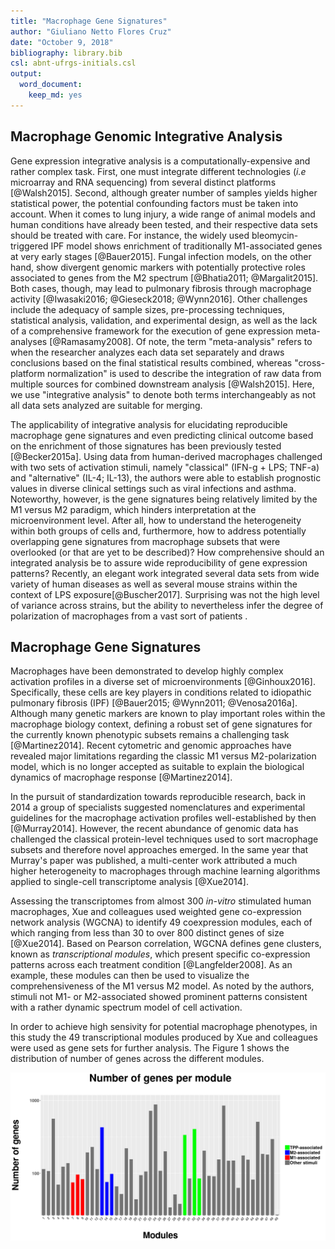```yaml
---
title: "Macrophage Gene Signatures"
author: "Giuliano Netto Flores Cruz"
date: "October 9, 2018"
bibliography: library.bib
csl: abnt-ufrgs-initials.csl
output: 
  word_document: 
    keep_md: yes
---
```






## Macrophage Genomic Integrative Analysis

  Gene expression integrative analysis is a computationally-expensive and rather complex task. First, one must integrate different technologies (_i.e_ microarray and RNA sequencing) from several distinct platforms [@Walsh2015]. Second, although greater number of samples yields higher statistical power, the potential confounding factors must be taken into account. When it comes to lung injury, a wide range of animal models and human conditions have already been tested, and their respective data sets should be treated with care. For instance, the widely used bleomycin-triggered IPF model shows enrichment of traditionally M1-associated genes at very early stages [@Bauer2015]. Fungal infection models, on the other hand, show divergent genomic markers with potentially protective roles associated to genes from the M2 spectrum [@Bhatia2011; @Margalit2015]. Both cases, though, may lead to pulmonary fibrosis through macrophage activity [@Iwasaki2016; @Gieseck2018; @Wynn2016]. Other challenges include the adequacy of sample sizes, pre-processing techniques, statistical analysis, validation, and experimental design, as well as the lack of a comprehensive framework for the execution of gene expression meta-analyses [@Ramasamy2008]. Of note, the term "meta-analysis" refers to when the researcher analyzes each data set separately and draws conclusions based on the final statistical results combined, whereas "cross-platform normalization" is used to describe the integration of raw data from multiple sources for combined downstream analysis [@Walsh2015]. Here, we use "integrative analysis" to denote both terms interchangeably as not all data sets analyzed are suitable for merging.
  
  The applicability of integrative analysis for elucidating reproducible macrophage gene signatures and even predicting clinical outcome based on the enrichment of those signatures has been previously tested [@Becker2015a]. Using data from human-derived macrophages challenged with two sets of activation stimuli, namely "classical" (IFN-g + LPS; TNF-a) and "alternative" (IL-4; IL-13), the authors were able to establish prognostic values in diverse clinical settings such as viral infections and asthma. Noteworthy, however, is the gene signatures being relatively limited by the M1 versus M2 paradigm, which hinders interpretation at the microenvironment level. After all, how to understand the heterogeneity within both groups of cells and, furthermore, how to address potentially overlapping gene signatures from macrophage subsets that were overlooked (or that are yet to be described)? How comprehensive should an integrated analysis be to assure wide reproducibility of gene expression patterns?
  Recently, an elegant work integrated several data sets from wide variety of human diseases as well as several mouse strains within the context of LPS exposure[@Buscher2017]. Surprising was not the high level of variance across strains, but the ability to nevertheless infer the degree of polarization of macrophages from a vast sort of patients .
  
  
  
  


## Macrophage Gene Signatures

  Macrophages have been demonstrated to develop highly complex activation profiles in a diverse set of microenvironments [@Ginhoux2016]. Specifically, these cells are key players in conditions related to idiopathic pulmonary fibrosis (IPF) [@Bauer2015; @Wynn2011; @Venosa2016a]. Although many genetic markers are known to play important roles within the macrophage biology context, defining a robust set of gene signatures for the currently known phenotypic subsets remains a challenging task [@Martinez2014]. Recent cytometric and genomic approaches have revealed major limitations regarding the classic M1 versus M2-polarization model, which is no longer accepted as suitable to explain the biological dynamics of macrophage response [@Martinez2014].
  
  In the pursuit of standardization towards reproducible research, back in 2014 a group of specialists suggested nomenclatures and experimental guidelines for the macrophage activation profiles well-established by then [@Murray2014]. However, the recent abundance of genomic data has challenged the classical protein-level techniques used to sort macrophage subsets and therefore novel approaches emerged. In the same year that Murray's paper was published, a multi-center work attributed a much higher heterogeneity to macrophages through machine learning algorithms applied to single-cell transcriptome analysis [@Xue2014]. 
  
  Assessing the transcriptomes from almost 300 _in-vitro_ stimulated human macrophages, Xue and colleagues used weighted gene co-expression network analysis (WGCNA) to identify 49 coexpression modules, each of which ranging from less than 30 to over 800 distinct genes of size [@Xue2014]. Based on Pearson correlation, WGCNA defines gene clusters, known as _transcriptional modules_, which present specific co-expression patterns across each treatment condition [@Langfelder2008]. As an example, these modules can then be used to visualize the comprehensiveness of the M1 versus M2 model. As noted by the authors, stimuli not M1- or M2-associated showed prominent patterns consistent with a rather dynamic spectrum model of cell activation.
  
  In order to achieve high sensivity for potential macrophage phenotypes, in this study the 49 transcriptional modules produced by Xue and colleagues were used as gene sets for further analysis. The Figure 1 shows the distribution of number of genes across the different modules.
  
![](Defining_Macrophage_Gene_signatures_files/figure-docx/Figure-1.png)<!-- -->


  
  
  
  
  
  
  
  
  
  
